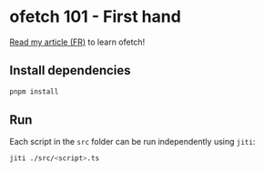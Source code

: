 # ofetch 101 - First hand

[Read my article (FR)](https://esteban-soubiran.site/articles/ofetch-101-premiere-prise-en-main/) to learn ofetch!

## Install dependencies

```bash
pnpm install
```

## Run

Each script in the `src` folder can be run independently using `jiti`:

```bash
jiti ./src/<script>.ts
```
